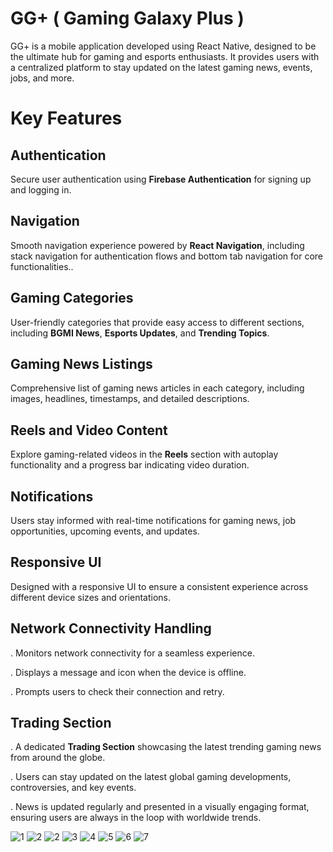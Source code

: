 # GG+ ( Gaming Galaxy Plus )
   GG+ is a mobile application developed using React Native, designed to be the ultimate hub for gaming and esports enthusiasts. It provides users with a centralized platform to stay updated on the latest gaming news, events, jobs, and more.

# Key Features

   ## Authentication 
   Secure user authentication using **Firebase Authentication** for signing up and logging in.

   ## Navigation 
   Smooth navigation experience powered by **React Navigation**, including stack navigation for authentication flows and bottom tab navigation for core functionalities..

  ## Gaming Categories
   User-friendly categories that provide easy access to different sections, including **BGMI News**, **Esports Updates**, and **Trending Topics**.

  ## Gaming News Listings
   Comprehensive list of gaming news articles in each category, including images, headlines, timestamps, and detailed descriptions.

 ## Reels and Video Content
  Explore gaming-related videos in the **Reels** section with autoplay functionality and a progress bar indicating video duration.

 ## Notifications 
  Users stay informed with real-time notifications for gaming news, job opportunities, upcoming events, and updates.

## Responsive UI
 Designed with a responsive UI to ensure a consistent experience across different device sizes and orientations.

## Network Connectivity Handling 
. Monitors network connectivity for a seamless experience.
   
. Displays a message and icon when the device is offline.
   
. Prompts users to check their connection and retry.

## Trading Section 
. A dedicated **Trading Section** showcasing the latest trending gaming news from around the globe.
   
. Users can stay updated on the latest global gaming developments, controversies, and key events.
   
. News is updated regularly and presented in a visually engaging format, ensuring users are always in the loop with worldwide trends.


  ![1](https://github.com/user-attachments/assets/2addd774-eec7-4a5b-9e43-385b53236855)   ![2](https://github.com/user-attachments/assets/013df637-d96c-4e11-86da-c18e21777da2)
  ![2](https://github.com/user-attachments/assets/013df637-d96c-4e11-86da-c18e21777da2)
  ![3](https://github.com/user-attachments/assets/5c91fd1a-3dc5-47a6-8d5b-0078bc1b6597)
  ![4](https://github.com/user-attachments/assets/5dcbe467-d3d8-4a50-9767-e99740967399)
  ![5](https://github.com/user-attachments/assets/44155870-6546-4ed3-ab94-0cca9c9bf998)
  ![6](https://github.com/user-attachments/assets/a9bd35d1-5821-4074-9d76-2065309e4c07)
  ![7](https://github.com/user-attachments/assets/d46cff2c-e68d-4eb8-b288-d1f5ab27aa47)







